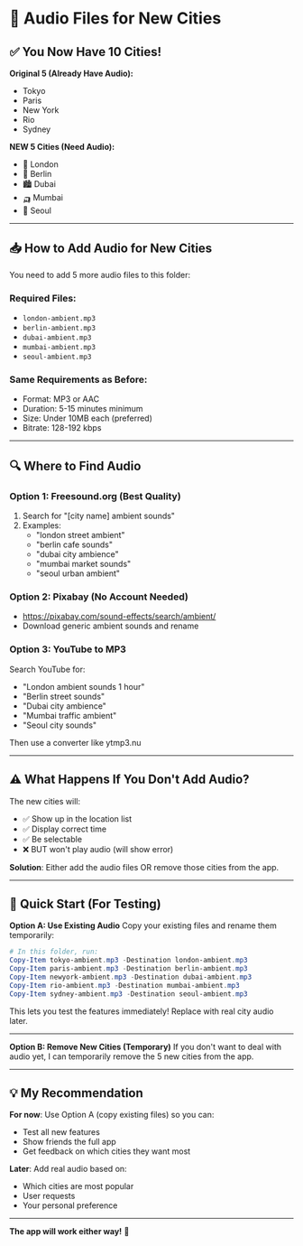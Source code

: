 # 🎵 Audio Files for New Cities

## ✅ You Now Have 10 Cities!

**Original 5 (Already Have Audio):**
- Tokyo
- Paris
- New York
- Rio
- Sydney

**NEW 5 Cities (Need Audio):**
- 🎡 London
- 🐻 Berlin
- 🏙️ Dubai
- 🛺 Mumbai
- 🏯 Seoul

---

## 📥 How to Add Audio for New Cities

You need to add 5 more audio files to this folder:

### Required Files:
- `london-ambient.mp3`
- `berlin-ambient.mp3`
- `dubai-ambient.mp3`
- `mumbai-ambient.mp3`
- `seoul-ambient.mp3`

### Same Requirements as Before:
- Format: MP3 or AAC
- Duration: 5-15 minutes minimum
- Size: Under 10MB each (preferred)
- Bitrate: 128-192 kbps

---

## 🔍 Where to Find Audio

### **Option 1: Freesound.org** (Best Quality)
1. Search for "[city name] ambient sounds"
2. Examples:
   - "london street ambient"
   - "berlin cafe sounds"
   - "dubai city ambience"
   - "mumbai market sounds"
   - "seoul urban ambient"

### **Option 2: Pixabay** (No Account Needed)
- https://pixabay.com/sound-effects/search/ambient/
- Download generic ambient sounds and rename

### **Option 3: YouTube to MP3**
Search YouTube for:
- "London ambient sounds 1 hour"
- "Berlin street sounds"
- "Dubai city ambience"
- "Mumbai traffic ambient"
- "Seoul city sounds"

Then use a converter like ytmp3.nu

---

## ⚠️ What Happens If You Don't Add Audio?

The new cities will:
- ✅ Show up in the location list
- ✅ Display correct time
- ✅ Be selectable
- ❌ BUT won't play audio (will show error)

**Solution**: Either add the audio files OR remove those cities from the app.

---

## 🚀 Quick Start (For Testing)

**Option A: Use Existing Audio**
Copy your existing files and rename them temporarily:

```powershell
# In this folder, run:
Copy-Item tokyo-ambient.mp3 -Destination london-ambient.mp3
Copy-Item paris-ambient.mp3 -Destination berlin-ambient.mp3
Copy-Item newyork-ambient.mp3 -Destination dubai-ambient.mp3
Copy-Item rio-ambient.mp3 -Destination mumbai-ambient.mp3
Copy-Item sydney-ambient.mp3 -Destination seoul-ambient.mp3
```

This lets you test the features immediately!
Replace with real city audio later.

---

**Option B: Remove New Cities (Temporary)**
If you don't want to deal with audio yet, I can temporarily remove the 5 new cities from the app.

---

## 💡 My Recommendation

**For now**: Use Option A (copy existing files) so you can:
- Test all new features
- Show friends the full app
- Get feedback on which cities they want most

**Later**: Add real audio based on:
- Which cities are most popular
- User requests
- Your personal preference

---

**The app will work either way!** 🎉